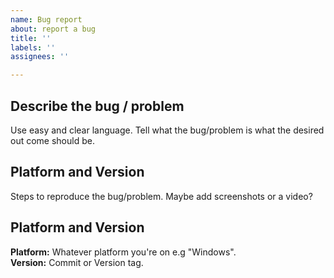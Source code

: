 ```yaml
---
name: Bug report
about: report a bug
title: ''
labels: ''
assignees: ''

---
```


## Describe the bug / problem
Use easy and clear language. Tell what the bug/problem is what the desired out come should be.

## Platform and Version  
Steps to reproduce the bug/problem. Maybe add screenshots or a video?

## Platform and Version  
**Platform:** Whatever platform you're on e.g "Windows".  
**Version:** Commit or Version tag.
